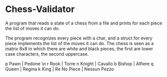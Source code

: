 # Chess-Validator
A program that reads a state of a chess from a file and prints for each piece the list of moves it can do.

The program recognizes every piece with a char, and a struct for every piece implements the list of the moves it can do.
The chess is seen as a matrix 8x8 in which there are white and black pieces, the first are lower case characters, the second uppercase.

p Pawn      | Pedone \n
r Rook      | Torre
n Knight    | Cavallo
b Bishop    | Alfiere
q Queen     | Regina
k King      | Re
  No Piece  | Nessun Pezzo
